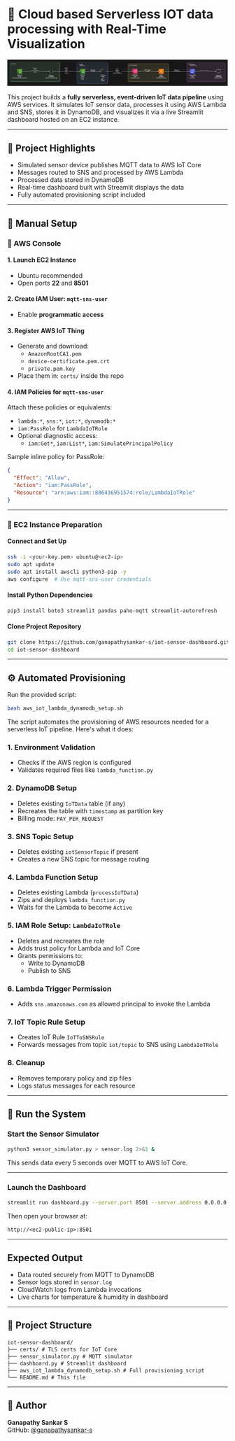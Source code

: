 # 📡 Cloud based Serverless IOT data processing with Real-Time Visualization

![Architecture Diagram](Cloud%20based%20Serverless%20IOT%20data%20processing.png)

This project builds a **fully serverless, event-driven IoT data pipeline** using AWS services. It simulates IoT sensor data, processes it using AWS Lambda and SNS, stores it in DynamoDB, and visualizes it via a live Streamlit dashboard hosted on an EC2 instance.

---

## 📌 Project Highlights

- Simulated sensor device publishes MQTT data to AWS IoT Core
- Messages routed to SNS and processed by AWS Lambda
- Processed data stored in DynamoDB
- Real-time dashboard built with Streamlit displays the data
- Fully automated provisioning script included

---

## 🧭 Manual Setup

### 🔧 AWS Console

#### 1. Launch EC2 Instance
- Ubuntu recommended
- Open ports **22** and **8501**

#### 2. Create IAM User: `mqtt-sns-user`
- Enable **programmatic access**

#### 3. Register AWS IoT Thing
- Generate and download:
  - `AmazonRootCA1.pem`
  - `device-certificate.pem.crt`
  - `private.pem.key`
- Place them in: `certs/` inside the repo

#### 4. IAM Policies for `mqtt-sns-user`
Attach these policies or equivalents:
- `lambda:*`, `sns:*`, `iot:*`, `dynamodb:*`
- `iam:PassRole` for `LambdaIoTRole`
- Optional diagnostic access:
  - `iam:Get*`, `iam:List*`, `iam:SimulatePrincipalPolicy`

Sample inline policy for PassRole:
```json
{
  "Effect": "Allow",
  "Action": "iam:PassRole",
  "Resource": "arn:aws:iam::886436951574:role/LambdaIoTRole"
}
```

---

### 🧰 EC2 Instance Preparation

#### Connect and Set Up

```bash
ssh -i <your-key.pem> ubuntu@<ec2-ip>
sudo apt update
sudo apt install awscli python3-pip -y
aws configure  # Use mqtt-sns-user credentials
```

#### Install Python Dependencies

```bash
pip3 install boto3 streamlit pandas paho-mqtt streamlit-autorefresh
```

#### Clone Project Repository

```bash
git clone https://github.com/ganapathysankar-s/iot-sensor-dashboard.git
cd iot-sensor-dashboard
```

---

## ⚙️ Automated Provisioning

Run the provided script:

```bash
bash aws_iot_lambda_dynamodb_setup.sh
```

The script automates the provisioning of AWS resources needed for a serverless IoT pipeline. Here's what it does:

### 1. Environment Validation
- Checks if the AWS region is configured
- Validates required files like `lambda_function.py`

### 2. DynamoDB Setup
- Deletes existing `IoTData` table (if any)
- Recreates the table with `timestamp` as partition key
- Billing mode: `PAY_PER_REQUEST`

### 3. SNS Topic Setup
- Deletes existing `iotSensorTopic` if present
- Creates a new SNS topic for message routing

### 4. Lambda Function Setup
- Deletes existing Lambda (`processIoTData`)
- Zips and deploys `lambda_function.py`
- Waits for the Lambda to become `Active`

### 5. IAM Role Setup: `LambdaIoTRole`
- Deletes and recreates the role
- Adds trust policy for Lambda and IoT Core
- Grants permissions to:
  - Write to DynamoDB
  - Publish to SNS

### 6. Lambda Trigger Permission
- Adds `sns.amazonaws.com` as allowed principal to invoke the Lambda

### 7. IoT Topic Rule Setup
- Creates IoT Rule `IoTToSNSRule`
- Forwards messages from topic `iot/topic` to SNS using `LambdaIoTRole`

### 8. Cleanup
- Removes temporary policy and zip files
- Logs status messages for each resource

---

## 🚀 Run the System

### Start the Sensor Simulator

```bash
python3 sensor_simulator.py > sensor.log 2>&1 &
```

This sends data every 5 seconds over MQTT to AWS IoT Core.

---

### Launch the Dashboard

```bash
streamlit run dashboard.py --server.port 8501 --server.address 0.0.0.0
```

Then open your browser at:
```
http://<ec2-public-ip>:8501
```

---

## Expected Output

- Data routed securely from MQTT to DynamoDB
- Sensor logs stored in `sensor.log`
- CloudWatch logs from Lambda invocations
- Live charts for temperature & humidity in dashboard

---

## 📂 Project Structure

```
iot-sensor-dashboard/
├── certs/ # TLS certs for IoT Core
├── sensor_simulator.py # MQTT simulator
├── dashboard.py # Streamlit dashboard
├── aws_iot_lambda_dynamodb_setup.sh # Full provisioning script
└── README.md # This file
```

---

## 🧠 Author

**Ganapathy Sankar S**  
GitHub: [@ganapathysankar-s](https://github.com/ganapathysankar-s)
